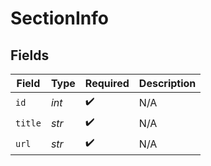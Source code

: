 # SectionInfo


## Fields

| Field              | Type               | Required           | Description        |
| ------------------ | ------------------ | ------------------ | ------------------ |
| `id`               | *int*              | :heavy_check_mark: | N/A                |
| `title`            | *str*              | :heavy_check_mark: | N/A                |
| `url`              | *str*              | :heavy_check_mark: | N/A                |